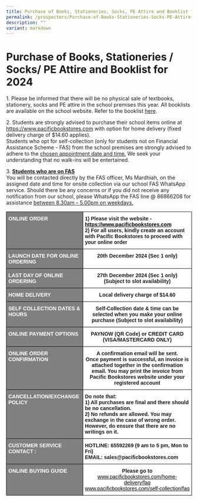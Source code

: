 ```yaml
---
title: Purchase of Books, Stationeries, Socks, PE Attire and Booklist for 2023
permalink: /prospectors/Purchase-of-Books-Stationeries-Socks-PE-Attire-and-Booklist-for-2023/
description: ""
variant: markdown
---
```

Purchase of Books, Stationeries / Socks/ PE Attire and Booklist for 2024
=======================================================================

1\. Please be informed that there will be no physical sale of textbooks, stationery, socks and PE attire in the school premises this year. All booklists are available on the school website. Refer to the booklist [here](https://www.bedoksouthsec.moe.edu.sg/information-and-links/for-students/permalink/).

2\. Students are strongly advised to purchase their school items online at https://www.pacificbookstores.com with option for home delivery (fixed delivery charge of $14.60 applies). 
<br>Students who opt for self-collection (only for students not on Financial Assistance Scheme - FAS) from the school premises are strongly advised to adhere to the <u>chosen appointment date and time.</u> We seek your understanding that no walk-ins will be entertained.

3\.  <b><u>Students who are on FAS</u></b> 
<br>You will be contacted directly by the FAS officer, Ms Mardhiah, on the assigned date and time for onsite collection via our school FAS WhatsApp service.  Should there be any concerns or if you did not receive any notification from our school, please WhatsApp the FAS line @ 86866208 for assistance <u>between 8.30am – 5.00pm on weekdays.</u> 



<style type="text/css">
.tg  {border-collapse:collapse;border-spacing:0;}
.tg td{border-color:black;border-style:solid;border-width:1px;font-family:Arial, sans-serif;font-size:14px;
  overflow:hidden;padding:10px 5px;word-break:normal;}
.tg th{border-color:black;border-style:solid;border-width:1px;font-family:Arial, sans-serif;font-size:14px;
  font-weight:normal;overflow:hidden;padding:10px 5px;word-break:normal;}
.tg .tg-ntwt{background-color:#808080;color:#FFF;font-weight:bold;text-align:left;vertical-align:top}
.tg .tg-dgl5{background-color:#FFF;font-weight:bold;text-align:left;vertical-align:top}
.tg .tg-9hzb{background-color:#FFF;font-weight:bold;text-align:center;vertical-align:top}
.tg .tg-7yig{background-color:#FFF;text-align:center;vertical-align:top}
</style>
<table class="tg">
<thead>
  <tr>
    <th class="tg-ntwt"><span style="color:white">ONLINE ORDER</span></th>
    <th class="tg-dgl5">1) Please visit the website - <a href="https://www.pacificbookstores.com" target="_blank" rel="noopener noreferrer"><span style="color:black">https://www.pacificbookstores.com</span></a> <br>2) For all users, kindly create an account with Pacific Bookstores to proceed with your online order</th>
  </tr>
</thead>
<tbody>
  <tr>
    <td class="tg-ntwt"><span style="color:white">LAUNCH DATE FOR ONLINE ORDERING</span></td>
    <td class="tg-9hzb">20th December 2024 (Sec 1 only)</td>
  </tr>
  <tr>
    <td class="tg-ntwt"><span style="color:white">LAST DAY OF ONLINE ORDERING</span></td>
    <td class="tg-9hzb">27th December 2024 (Sec 1 only)<br>(Subject to slot availability)</td>
  </tr>
  <tr>
    <td class="tg-ntwt"><span style="color:white">HOME DELIVERY</span></td>
    <td class="tg-9hzb">Local delivery charge of $14.60</td>
  </tr>
  <tr>
    <td class="tg-ntwt"><span style="color:white">SELF COLLECTION DATES &amp; HOURS</span></td>
    <td class="tg-9hzb">Self-Collection date &amp; time can be selected when you make your online purchase (Subject to slot availability)</td>
  </tr>
  <tr>
    <td class="tg-ntwt"><span style="color:white">ONLINE PAYMENT OPTIONS</span></td>
    <td class="tg-9hzb">PAYNOW (QR Code) or CREDIT CARD (VISA/MASTERCARD ONLY)<br></td>
  </tr>
  <tr>
    <td class="tg-ntwt"><span style="color:white">ONLINE ORDER CONFIRMATION</span></td>
    <td class="tg-9hzb">A confirmation email will be sent.<br> Once payment is successful, an invoice is attached together in the confirmation email.  You may print the invoice from Pacific Bookstores website under your registered account</td>
  </tr>
  <tr>
    <td class="tg-ntwt"><span style="color:white">CANCELLATION/EXCHANGE POLICY</span></td>
    <td class="tg-dgl5">Do note that:<br>1) All purchases are final and there should be no cancellation.<br>2) No refunds are allowed. You may exchange in the case of wrong order. However, do ensure that there are no writings on it.</td>
  </tr>
  <tr>
    <td class="tg-ntwt"><span style="color:white">CUSTOMER SERVICE CONTACT :</span></td>
    <td class="tg-dgl5">HOTLINE: 65592269 (9 am to 5 pm, Mon to Fri) <br>EMAIL: sales@pacificbookstores.com</td>
  </tr>
  <tr>
    <td class="tg-ntwt"><span style="color:white">ONLINE BUYING GUIDE</span></td>
    <td class="tg-7yig"><span style="font-weight:bold">Please go to </span><a href="http://www.pacificbookstores.com/home-delivery/faq" target="_blank" rel="noopener noreferrer"><span style="color:black">www.pacificbookstores.com/home-delivery/faq</span></a><br>                      <a href="http://www.pacificbookstores.com/self-collection/faq" target="_blank" rel="noopener noreferrer"><span style="color:black">www.pacificbookstores.com/self-collection/faq</span></a></td>
  </tr>
</tbody>
</table>